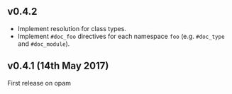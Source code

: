 v0.4.2
------

- Implement resolution for class types.
- Implement `#doc_foo` directives for each namespace `foo` (e.g. `#doc_type` and `#doc_module`).

v0.4.1 (14th May 2017)
-----------------------

First release on opam

